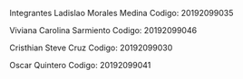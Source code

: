 Integrantes
Ladislao Morales Medina
Codigo: 20192099035

Viviana Carolina Sarmiento
Codigo: 20192099046

Cristhian Steve Cruz
Codigo: 20192099030

Oscar Quintero
Codigo: 20192099041
